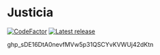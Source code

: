 # Justicia

[![CodeFactor](https://www.codefactor.io/repository/github/jmmrcp/justicia/badge/master?s=37d147776e696782766241f58a8ec7f79f280443)](https://www.codefactor.io/repository/github/jmmrcp/justicia/overview/master)
<a href="https://github.com/jmmrcp/justicia/releases">
  <img src="https://img.shields.io/badge/Release-v4.0.0-orange" alt="Latest release" /></a>

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
